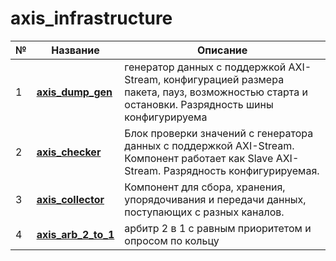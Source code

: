 # axis_infrastructure

№ | Название | Описание 
--|------|------------
1 | [**axis_dump_gen**](https://github.com/MasterPlayer/xilinx-vhdl/tree/master/axis_infrastructure/axis_dump_gen) | генератор данных с поддержкой AXI-Stream, конфигурацией размера пакета, пауз, возможностью старта и остановки. Разрядность шины конфигурируема
2 | [**axis_checker**](https://github.com/MasterPlayer/xilinx-vhdl/tree/master/axis_infrastructure/axis_checker) | Блок проверки значений с генератора данных с поддержкой AXI-Stream. Компонент работает как Slave AXI-Stream. Разрядность конфигурируемая.
3 | [**axis_collector**](https://github.com/MasterPlayer/xilinx-vhdl/tree/master/axis_infrastructure/axis_collector) | Компонент для сбора, хранения, упорядочивания и передачи данных, поступающих с разных каналов. 
4 | [**axis_arb_2_to_1**](https://github.com/MasterPlayer/xilinx-vhdl/tree/master/axis_infrastructure/axis_arb_2_to_1) | арбитр 2 в 1 с равным приоритетом и опросом по кольцу
